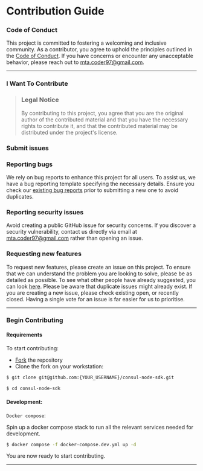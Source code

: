 # Contribution Guide

### Code of Conduct

This project is committed to fostering a welcoming and inclusive community. As a contributor,
you agree to uphold the principles outlined in the [Code of Conduct](./CODE_OF_CONDUCT.md). If
you have concerns or encounter any unacceptable behavior, please reach out to mta.coder97@gmail.com.

---

### I Want To Contribute

> ### Legal Notice
>
> By contributing to this project, you agree that you are the original author of the contributed material and that you have the necessary rights to contribute it, and that the contributed material may be distributed under the project's license.

### Submit issues

### Reporting bugs

We rely on bug reports to enhance this project for all users. To assist us, we have a bug reporting template specifying the necessary details. Ensure you check our [existing bug reports](https://github.com/m-ta97/consul-node-sdk/issues?q=is%3Aissue+is%3Aopen+label%3Abug) prior to submitting a new one to avoid duplicates.

### Reporting security issues

Avoid creating a public GitHub issue for security concerns. If you discover a security vulnerability, contact us directly via email at mta.coder97@gmail.com rather than opening an issue.

### Requesting new features

To request new features, please create an issue on this project.
To ensure that we can understand the problem you are looking to solve, please be as detailed as possible.
To see what other people have already suggested, you can look [here](https://github.com/m-t-a97/consul-node-sdk/issues?q=is%3Aissue+is%3Aopen+label%3Aenhancement).
Please be aware that duplicate issues might already exist. If you are creating a new issue, please check existing open, or recently closed. Having a single vote for an issue is far easier for us to prioritise.

---

### Begin Contributing

#### Requirements

To start contributing:

- [Fork](https://docs.github.com/en/github/getting-started-with-github/fork-a-repo) the repository
- Clone the fork on your workstation:

```bash
$ git clone git@github.com:{YOUR_USERNAME}/consul-node-sdk.git

$ cd consul-node-sdk
```

#### Development:

`Docker compose`:

Spin up a docker compose stack to run all the relevant services needed for development.

```bash
$ docker compose -f docker-compose.dev.yml up -d
```

You are now ready to start contributing.

---
